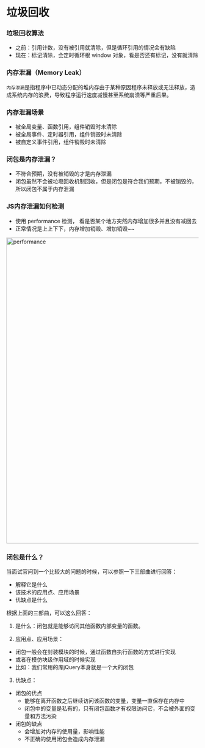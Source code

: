 
# 垃圾回收

### 垃圾回收算法
- 之前：引用计数，没有被引用就清除，但是循环引用的情况会有缺陷
- 现在：标记清除，会定时循环根 window 对象，看是否还有标记，没有就清除

### 内存泄漏（Memory Leak）
`内存泄漏`是指程序中已动态分配的堆内存由于某种原因程序未释放或无法释放，造成系统内存的浪费，导致程序运行速度减慢甚至系统崩溃等严重后果。

### 内存泄漏场景
- 被全局变量、函数引用，组件销毁时未清除
- 被全局事件、定时器引用，组件销毁时未清除
- 被自定义事件引用，组件销毁时未清除

### 闭包是内存泄漏？
- 不符合预期，没有被销毁的才是内存泄漏
- 闭包虽然不会被垃圾回收机制回收，但是闭包是符合我们预期，不被销毁的，所以闭包不属于内存泄漏

### JS内存泄漏如何检测
- 使用 performance 检测， 看是否某个地方突然内存增加很多并且没有减回去
- 正常情况是上上下下，内存增加销毁、增加销毁~~

<img :src="$withBase('/assets/notes-images/depth/performance.png')" alt="performance" width="800">

### 闭包是什么？
当面试官问到一个比较大的问题的时候，可以参照一下三部曲进行回答：
- 解释它是什么
- 该技术的应用点、应用场景
- 优缺点是什么


根据上面的三部曲，可以这么回答： 
1. 是什么：闭包就是能够访问其他函数内部变量的函数。

2. 应用点、应用场景： 
- 闭包一般会在封装模块的时候，通过函数自执行函数的方式进行实现
- 或者在模仿块级作用域的时候实现
- 比如：我们常用的库jQuery本身就是一个大的闭包

3. 优缺点：
- 闭包的优点
    + 能够在离开函数之后继续访问该函数的变量，变量一直保存在内存中
    + 闭包中的变量是私有的，只有闭包函数才有权限访问它，不会被外面的变量和方法污染
- 闭包的缺点
    + 会增加对内存的使用量，影响性能
    + 不正确的使用闭包会造成内存泄漏


